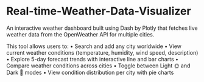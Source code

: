 # Real-time-Weather-Data-Visualizer
An interactive weather dashboard built using Dash by Plotly that fetches live weather data from the OpenWeather API for multiple cities.

This tool allows users to:
	•	Search and add any city worldwide
	•	View current weather conditions (temperature, humidity, wind speed, description)
	•	Explore 5-day forecast trends with interactive line and bar charts
	•	Compare weather conditions across cities
	•	Toggle between Light 🌞 and Dark 🌙 modes
	•	View condition distribution per city with pie charts
